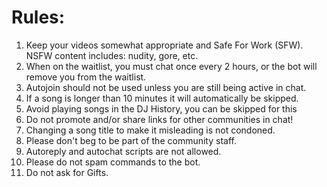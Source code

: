 Rules:
=========
<ol>
<li>  Keep your videos somewhat appropriate and Safe For Work (SFW). NSFW content includes: nudity, gore, etc. </li>
<li>  When on the waitlist, you must chat once every 2 hours, or the bot will remove you from the waitlist. </li>
<li> Autojoin should not be used unless you are still being active in chat. </li>
<li> If a song is longer than 10 minutes it will automatically be skipped. </li>
<li> Avoid playing songs in the DJ History, you can be skipped for this </li>
<li> Do not promote and/or share links for other communities in chat! </li>
<li> Changing a song title to make it misleading is not condoned. </li>
<li> Please don't beg to be part of the community staff. </li>
<li> Autoreply and autochat scripts are not allowed. </li>
<li> Please do not spam commands to the bot. </li>
<li> Do not ask for Gifts. </li>
</ol>
